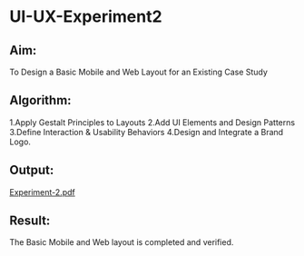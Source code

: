 # UI-UX-Experiment2

## Aim:
To Design a Basic Mobile and Web Layout for an Existing Case Study

## Algorithm:
1.Apply Gestalt Principles to Layouts 
2.Add UI Elements and Design Patterns 
3.Define Interaction & Usability Behaviors 
4.Design and Integrate a Brand Logo.

## Output:
[Experiment-2.pdf](https://github.com/user-attachments/files/20545165/Experiment-2.pdf)



## Result:
The Basic Mobile and Web layout is completed and verified.
